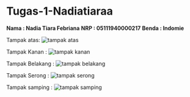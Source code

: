 # Tugas-1-Nadiatiaraa

**Nama : Nadia Tiara Febriana**
**NRP : 05111940000217**
**Benda : Indomie**

Tampak atas:
![tampak atas](https://user-images.githubusercontent.com/72669398/134188845-27d7ea09-9958-48e7-aaa7-16b92f5d91e0.jpg)

Tampak Kanan :
![tampak kanan](https://user-images.githubusercontent.com/72669398/134189257-4b25002c-e582-4a20-acb6-b343266b3843.jpg)

Tampak Belakang :
![tampak belakang](https://user-images.githubusercontent.com/72669398/134189278-cfa912cd-fa7f-4d2d-b683-7f908c004e4e.jpg)

Tampak Serong :
![tampak serong](https://user-images.githubusercontent.com/72669398/134189266-0488f2d0-7696-426d-bfac-fabaf6f82be9.jpg)

Tampak samping :
![tampak samping](https://user-images.githubusercontent.com/72669398/134189273-0714650a-0fde-444f-b1ab-3926947ac7e7.jpg)
